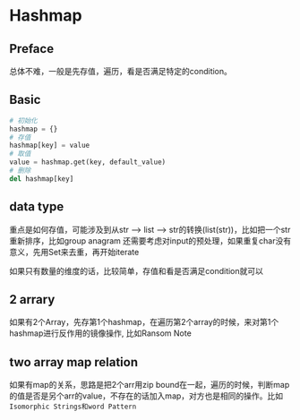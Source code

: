 # Hashmap

## Preface
总体不难，一般是先存值，遍历，看是否满足特定的condition。

## Basic

```python
# 初始化
hashmap = {}
# 存值
hashmap[key] = value
# 取值
value = hashmap.get(key, default_value)
# 删除
del hashmap[key]
```

## data type
重点是如何存值，可能涉及到从str --> list --> str的转换(list(str))，比如把一个str重新排序，比如group anagram
还需要考虑对input的预处理，如果重复char没有意义，先用Set来去重，再开始iterate

如果只有数量的维度的话，比较简单，存值和看是否满足condition就可以

## 2 arrary
如果有2个Array，先存第1个hashmap，在遍历第2个array的时候，来对第1个hashmap进行反作用的镜像操作, 比如Ransom Note

## two array map relation
如果有map的关系，思路是把2个arr用zip bound在一起，遍历的时候，判断map的值是否是另个arr的value，不存在的话加入map，对方也是相同的操作。比如`Isomorphic Strings和word Pattern`




